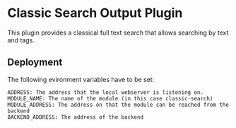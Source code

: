 # Classic Search Output Plugin

This plugin provides a classical full text search that allows searching by text and tags.

## Deployment

The following evironment variables have to be set:

```
ADDRESS: The address that the local webserver is listening on.
MODULE_NAME: The name of the module (in this case classic-search)
MODULE_ADDRESS: The address on that the module can be reached from the backend
BACKEND_ADDRESS: The address of the backend
```

